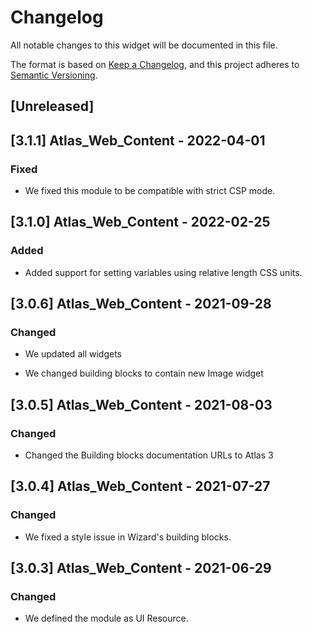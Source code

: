 # Changelog

All notable changes to this widget will be documented in this file.

The format is based on [Keep a Changelog](https://keepachangelog.com/en/1.0.0/), and this project adheres to [Semantic Versioning](https://semver.org/spec/v2.0.0.html).

## [Unreleased]

## [3.1.1] Atlas_Web_Content - 2022-04-01

### Fixed

-   We fixed this module to be compatible with strict CSP mode.

## [3.1.0] Atlas_Web_Content - 2022-02-25

### Added

-   Added support for setting variables using relative length CSS units.

## [3.0.6] Atlas_Web_Content - 2021-09-28

### Changed

-   We updated all widgets

-   We changed building blocks to contain new Image widget

## [3.0.5] Atlas_Web_Content - 2021-08-03

### Changed

-   Changed the Building blocks documentation URLs to Atlas 3

## [3.0.4] Atlas_Web_Content - 2021-07-27

### Changed

-   We fixed a style issue in Wizard's building blocks.

## [3.0.3] Atlas_Web_Content - 2021-06-29

### Changed

-   We defined the module as UI Resource.
